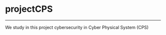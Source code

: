 # projectCPS
------------------

We study in this project cybersecurity in Cyber Physical System (CPS)
